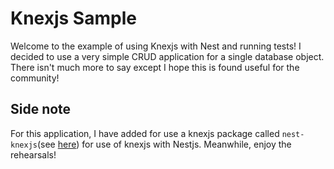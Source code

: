 # Knexjs Sample

Welcome to the example of using Knexjs with Nest and running tests! I decided to use a very simple CRUD application for a single database object.
There isn't much more to say except I hope this is found useful for the community!

## Side note

For this application, I have added for use a knexjs package called `nest-knexjs`(see [here](https://github.com/Tony133/nestjs-knexjs)) for use of knexjs with Nestjs. Meanwhile, enjoy the rehearsals!
